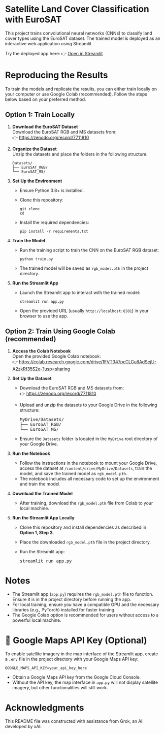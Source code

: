 # Satellite Land Cover Classification with EuroSAT

This project trains convolutional neural networks (CNNs) to classify land cover types using the EuroSAT dataset. The trained model is deployed as an interactive web application using Streamlit.

Try the deployed app here: 👉 [Open in Streamlit](https://satellite-land-cover-mpskprq6od3uxkbdrnd8jp.streamlit.app)

# Reproducing the Results

To train the models and replicate the results, you can either train locally on your computer or use Google Colab (recommended). Follow the steps below based on your preferred method.

## Option 1: Train Locally

1. **Download the EuroSAT Dataset**\
   Download the EuroSAT RGB and MS datasets from:\
   👉 https://zenodo.org/record/7711810

2. **Organize the Dataset**\
   Unzip the datasets and place the folders in the following structure:

   ```
   Datasets/
   ├── EuroSAT_RGB/
   └── EuroSAT_MS/
   ```

3. **Set Up the Environment**

   - Ensure Python 3.8+ is installed.

   - Clone this repository:

     ```
     git clone 
     cd 
     ```

   - Install the required dependencies:

     ```
     pip install -r requirements.txt
     ```

4. **Train the Model**

   - Run the training script to train the CNN on the EuroSAT RGB dataset:

     ```
     python train.py
     ```

   - The trained model will be saved as `rgb_model.pth` in the project directory.

5. **Run the Streamlit App**

   - Launch the Streamlit app to interact with the trained model:

     ```
     streamlit run app.py
     ```

   - Open the provided URL (usually `http://localhost:8501`) in your browser to use the app.

## Option 2: Train Using Google Colab (recommended)

1. **Access the Colab Notebook**\
   Open the provided Google Colab notebook:\
   👉 https://colab.research.google.com/drive/1FVT347pcCLGu8AdSejU-A2zkRf35S2e-?usp=sharing

2. **Set Up the Dataset**

   - Download the EuroSAT RGB and MS datasets from:\
     👉 https://zenodo.org/record/7711810
   - Upload and unzip the datasets to your Google Drive in the following structure:

     <pre>
     MyDrive/Datasets/
     ├── EuroSAT_RGB/
     └── EuroSAT_MS/
     </pre>

   - Ensure the `Datasets` folder is located in the `MyDrive` root directory of your Google Drive.

3. **Run the Notebook**

   - Follow the instructions in the notebook to mount your Google Drive, access the dataset at `/content/drive/MyDrive/Datasets`, train the model, and save the trained model as `rgb_model.pth`.
   - The notebook includes all necessary code to set up the environment and train the model.

4. **Download the Trained Model**

   - After training, download the `rgb_model.pth` file from Colab to your local machine.

5. **Run the Streamlit App Locally**

   - Clone this repository and install dependencies as described in **Option 1, Step 3**.

   - Place the downloaded `rgb_model.pth` file in the project directory.

   - Run the Streamlit app:

     <pre>
     streamlit run app.py
     </pre>
# Notes

- The Streamlit app (`app.py`) requires the `rgb_model.pth` file to function. Ensure it is in the project directory before running the app.
- For local training, ensure you have a compatible GPU and the necessary libraries (e.g., PyTorch) installed for faster training.
- The Google Colab option is recommended for users without access to a powerful local machine.

# 🔐 Google Maps API Key (Optional)

To enable satellite imagery in the map interface of the Streamlit app, create a `.env` file in the project directory with your Google Maps API key:

```
GOOGLE_MAPS_API_KEY=your_api_key_here
```

- Obtain a Google Maps API key from the Google Cloud Console.
- Without the API key, the map interface in `app.py` will not display satellite imagery, but other functionalities will still work.

# Acknowledgments
This README file was constructed with assistance from Grok, an AI developed by xAI.
